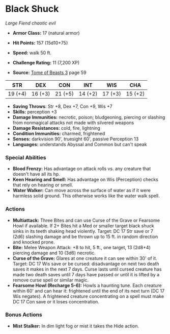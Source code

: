# Black Shuck

*Large* *Fiend* *chaotic evil*

- **Armor Class:** 17 (natural armor)
- **Hit Points:** 157 (15d10+75)
- **Speed:** walk 50 ft.

- **Challenge Rating:** 11 (7,200 XP)
- **Source:** [Tome of Beasts 3](https://koboldpress.com/kpstore/product/tome-of-beasts-3-for-5th-edition/) page 59

| STR | DEX | CON | INT | WIS | CHA |
| --- | --- | --- | --- | --- | --- |
| 19 (+4) | 16 (+3) | 21 (+5) | 14 (+2) | 17 (+3) | 15 (+2) |

- **Saving Throws**: Str +8, Dex +7, Con +9, Wis +7
- **Skills:** perception +3
- **Damage Immunities:** necrotic, poison; bludgeoning, piercing or slashing from nonmagical attacks not made with silvered weapons
- **Damage Resistances:** cold, fire, lightning
- **Condition Immunities:** charmed, frightened
- **Senses:** darkvision 90', truesight 60', passive Perception 13
- **Languages:** understands Abyssal and Common but can't speak

### Special Abilities

- **Blood Frenzy:** Has advantage on attack rolls vs. any creature that doesn't have all its hp.
- **Keen Hearing and Smell:** Has advantage on Wis (Perception) checks that rely on hearing or smell.
- **Water Walker:** Can move across the surface of water as if it were harmless solid ground. This otherwise works like the water walk spell.

### Actions

- **Multiattack:** Three Bites and can use Curse of the Grave or Fearsome Howl if available. If 2+ Bites hit a Med or smaller target black shuck sinks in its teeth shaking head violently. Target: DC 17 Str save or 7 (2d6) slashing damage and be thrown up to 15 ft. in random direction and knocked prone.
- **Bite:** Melee Weapon Attack: +8 to hit, 5 ft., one target, 13 (2d8+4) piercing damage and 10 (3d6) necrotic.
- **Curse of the Grave:** Glares at one creature it can see within 30' of it. Target: DC 17 Wis save or be cursed: disadvantage on next two death saves it makes in the next 7 days. Curse lasts until cursed creature has made two death saves until 7 days have passed or until it is lifted by a remove curse spell or similar magic.
- **Fearsome Howl (Recharge 5-6):** Howls a haunting tune. Each creature within 60' and can hear it: frightened until the end of its next turn (DC 17 Wis negates). A frightened creature concentrating on a spell must make DC 17 Con save or it loses concentration.

### Bonus Actions

- **Mist Stalker:** In dim light fog or mist it takes the Hide action.


